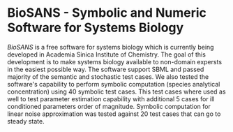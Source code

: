 # BioSANS - Symbolic and Numeric Software for Systems Biology
*BioSANS* is a free software for systems biology which is currently being developed in Academia Sinica Institute of Chemistry. The goal of this development is to make systems biology available to non-domain expersts in the easiest possible way. The software support SBML and passed majority of the semantic and stochastic test cases. We also tested the software's capability to perform symbolic computation (species analytical concentration) using 40 symbolic test cases. This test cases where used as well to test parameter estimation capability with additional 5 cases for ill conditioned parameters order of magnitude. Symbolic computation for linear noise approximation was tested against 20 test cases that can go to steady state.
